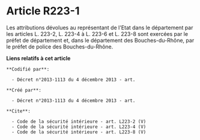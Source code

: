 # Article R223-1

Les attributions dévolues au représentant de l'Etat dans le département par les articles L. 223-2, L. 223-4 à L. 223-6 et L.
223-8 sont exercées par le préfet de département et, dans le département des Bouches-du-Rhône, par le préfet de police des
Bouches-du-Rhône.

**Liens relatifs à cet article**

	**Codifié par**:

	  - Décret n°2013-1113 du 4 décembre 2013 - art.

	**Créé par**:

	  - Décret n°2013-1113 du 4 décembre 2013 - art.

	**Cite**:

	  - Code de la sécurité intérieure - art. L223-2 (V)
	  - Code de la sécurité intérieure - art. L223-4 (V)
	  - Code de la sécurité intérieure - art. L223-8 (V)
